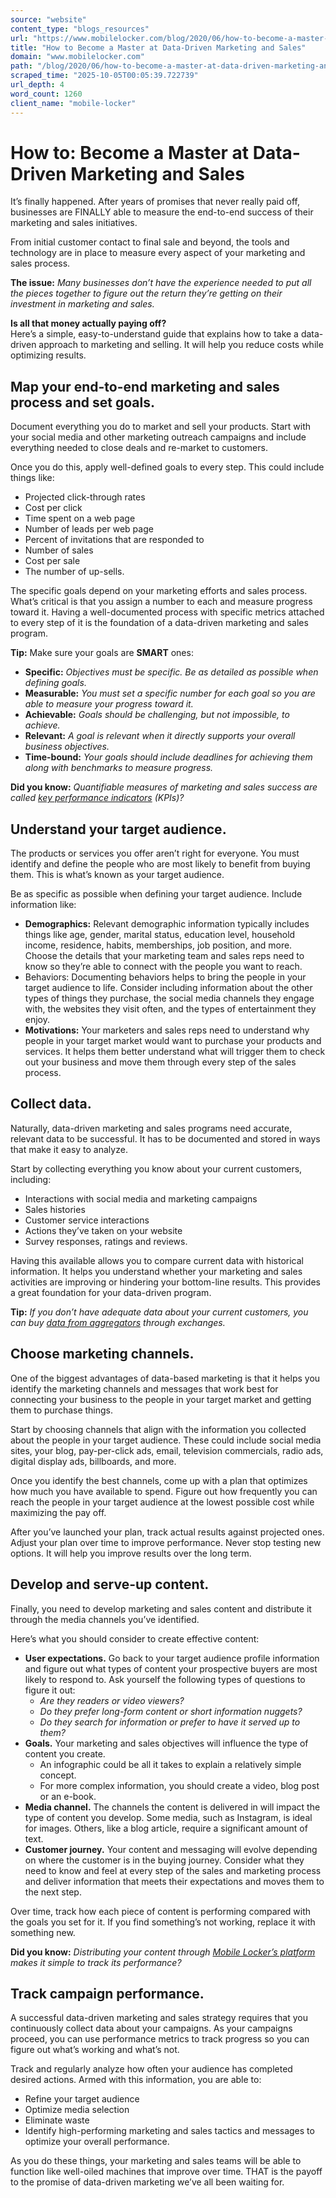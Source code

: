 ```yaml
---
source: "website"
content_type: "blogs_resources"
url: "https://www.mobilelocker.com/blog/2020/06/how-to-become-a-master-at-data-driven-marketing-and-sales/"
title: "How to Become a Master at Data-Driven Marketing and Sales"
domain: "www.mobilelocker.com"
path: "/blog/2020/06/how-to-become-a-master-at-data-driven-marketing-and-sales/"
scraped_time: "2025-10-05T00:05:39.722739"
url_depth: 4
word_count: 1260
client_name: "mobile-locker"
---
```


# How to: Become a Master at Data-Driven Marketing and Sales

It’s finally happened. After years of promises that never really paid off, businesses are FINALLY able to measure the end-to-end success of their marketing and sales initiatives.

From initial customer contact to final sale and beyond, the tools and technology are in place to measure every aspect of your marketing and sales process.

**The issue:** _Many businesses don’t have the experience needed to put all the pieces together to figure out the return they’re getting on their investment in marketing and sales._

**Is all that money actually paying off?**  
Here’s a simple, easy-to-understand guide that explains how to take a data-driven approach to marketing and selling. It will help you reduce costs while optimizing results.

## Map your end-to-end marketing and sales process and set goals.

Document everything you do to market and sell your products. Start with your social media and other marketing outreach campaigns and include everything needed to close deals and re-market to customers. 

Once you do this, apply well-defined goals to every step. This could include things like:

*   Projected click-through rates
*   Cost per click
*   Time spent on a web page
*   Number of leads per web page
*   Percent of invitations that are responded to
*   Number of sales
*   Cost per sale
*   The number of up-sells.

The specific goals depend on your marketing efforts and sales process. What’s critical is that you assign a number to each and measure progress toward it. Having a well-documented process with specific metrics attached to every step of it is the foundation of a data-driven marketing and sales program.

**Tip:** Make sure your goals are **SMART** ones:

*   **Specific:** _Objectives must be specific. Be as detailed as possible when defining goals._
*   **Measurable:** _You must set a specific number for each goal so you are able to measure your progress toward it._
*   **Achievable:** _Goals should be challenging, but not impossible, to achieve._
*   **Relevant:** _A goal is relevant when it directly supports your overall business objectives._
*   **Time-bound:** _Your goals should include deadlines for achieving them along with benchmarks to measure progress._

**Did you know:** _Quantifiable measures of marketing and sales success are called_ [_key performance indicators_](https://www.klipfolio.com/resources/articles/what-is-a-key-performance-indicator) _(KPIs)?_

## Understand your target audience.

The products or services you offer aren’t right for everyone. You must identify and define the people who are most likely to benefit from buying them. This is what’s known as your target audience.

Be as specific as possible when defining your target audience. Include information like:

*   **Demographics:** Relevant demographic information typically includes things like age, gender, marital status, education level, household income, residence, habits, memberships, job position, and more. Choose the details that your marketing team and sales reps need to know so they’re able to connect with the people you want to reach.
*   Behaviors: Documenting behaviors helps to bring the people in your target audience to life. Consider including information about the other types of things they purchase, the social media channels they engage with, the websites they visit often, and the types of entertainment they enjoy.
*   **Motivations:** Your marketers and sales reps need to understand why people in your target market would want to purchase your products and services. It helps them better understand what will trigger them to check out your business and move them through every step of the sales process.

## Collect data.

Naturally, data-driven marketing and sales programs need accurate, relevant data to be successful. It has to be documented and stored in ways that make it easy to analyze.

Start by collecting everything you know about your current customers, including:  
*   Interactions with social media and marketing campaigns
*   Sales histories  
*   Customer service interactions
*   Actions they’ve taken on your website
*   Survey responses, ratings and reviews.

Having this available allows you to compare current data with historical information. It helps you understand whether your marketing and sales activities are improving or hindering your bottom-line results. This provides a great foundation for your data-driven program.

**Tip:** _If you don’t have adequate data about your current customers, you can buy_ [_data from aggregators_](https://en.wikipedia.org/wiki/Data_aggregation) _through exchanges._

## Choose marketing channels.

One of the biggest advantages of data-based marketing is that it helps you identify the marketing channels and messages that work best for connecting your business to the people in your target market and getting them to purchase things.

Start by choosing channels that align with the information you collected about the people in your target audience. These could include social media sites, your blog, pay-per-click ads, email, television commercials, radio ads, digital display ads, billboards, and more.

Once you identify the best channels, come up with a plan that optimizes how much you have available to spend. Figure out how frequently you can reach the people in your target audience at the lowest possible cost while maximizing the pay off.

After you’ve launched your plan, track actual results against projected ones. Adjust your plan over time to improve performance. Never stop testing new options. It will help you improve results over the long term.

## Develop and serve-up content.

Finally, you need to develop marketing and sales content and distribute it through the media channels you’ve identified.

Here’s what you should consider to create effective content:

*   **User expectations.** Go back to your target audience profile information and figure out what types of content your prospective buyers are most likely to respond to. Ask yourself the following types of questions to figure it out:
    *   _Are they readers or video viewers?_  
    *   _Do they prefer long-form content or short information nuggets?_
    *   _Do they search for information or prefer to have it served up to them?_
*   **Goals.** Your marketing and sales objectives will influence the type of content you create.
    *   An infographic could be all it takes to explain a relatively simple concept.
    *   For more complex information, you should create a video, blog post or an e-book.
*   **Media channel.** The channels the content is delivered in will impact the type of content you develop. Some media, such as Instagram, is ideal for images. Others, like a blog article, require a significant amount of text.  
*   **Customer journey.** Your content and messaging will evolve depending on where the customer is in the buying journey. Consider what they need to know and feel at every step of the sales and marketing process and deliver information that meets their expectations and moves them to the next step.

Over time, track how each piece of content is performing compared with the goals you set for it. If you find something’s not working, replace it with something new.

**Did you know:** _Distributing your content through_ [_Mobile Locker’s platform_](https://www.mobilelocker.com/roles/marketing/) _makes it simple to track its performance?_

## Track campaign performance.

A successful data-driven marketing and sales strategy requires that you continuously collect data about your campaigns. As your campaigns proceed, you can use performance metrics to track progress so you can figure out what’s working and what’s not.

Track and regularly analyze how often your audience has completed desired actions. Armed with this information, you are able to:

*   Refine your target audience
*   Optimize media selection
*   Eliminate waste
*   Identify high-performing marketing and sales tactics and messages to optimize your overall performance.  

As you do these things, your marketing and sales teams will be able to function like well-oiled machines that improve over time. THAT is the payoff to the promise of data-driven marketing we’ve all been waiting for.